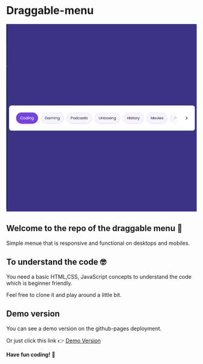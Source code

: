 # Draggable-menu
![](./screenshot.png)

## Welcome to the repo of the draggable menu 👋
Simple menue that is responsive and functional on desktops and mobiles.

## To understand the code 🤓
You need a basic HTML,CSS, JavaScript concepts to understand the code which is beginner friendly.

Feel free to clone it and play around a little bit.

## Demo version
You can see a demo version on the github-pages deployment.

Or just click this link 👉 [Demo Version](https://roudi22.github.io/draggable-menu/)

**Have fun coding!** 🚀
